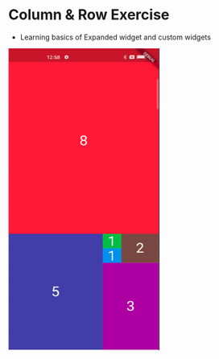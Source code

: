 # Column & Row Exercise

- Learning basics of Expanded widget and custom widgets

<img src="assets/appImages.png" width="300" height="600">
